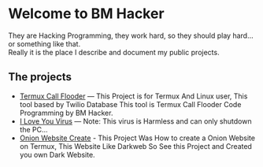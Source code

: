 	
# Welcome to BM Hacker

They are Hacking Programming, they work hard, so they should play hard... or something like that.  
Really it is the place I describe and document my public projects.

## The projects

* [Termux Call Flooder](Termux-Call-Flooder.md) — This Project is for Termux And Linux user, This tool based by Twilio Database This tool is Termux Call Flooder Code Programming by BM Hacker. 
* [I Love You Virus](iloveyouvirus.md) — Note: This virus is Harmless and can only shutdown the PC...
* [Onion Website Create](Onionwebside.md) - This Project Was How to create a Onion Website on Termux, This Website Like Darkweb So See this Project and Created you own Dark Website.

